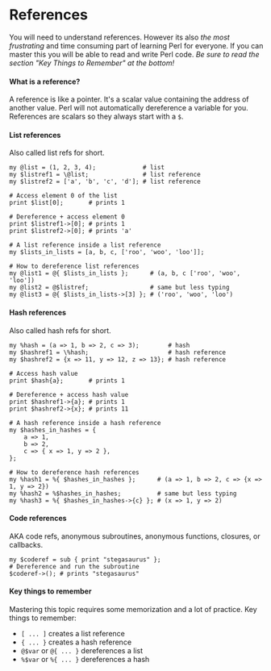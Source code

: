 # References

You will need to understand references.  However its also <i>the most
frustrating</i> and time consuming part of learning Perl for everyone.  If you
can master this you will be able to read and write Perl code.  <i>Be sure to
read the section "Key Things to Remember" at the bottom! </i>

#### What is a reference?
A reference is like a pointer.  It's a scalar value containing the address of
another value.  Perl will not automatically dereference a variable for you.
References are scalars so they always start with a <code>$</code>.  

#### List references

Also called list refs for short.

    my @list = (1, 2, 3, 4);             # list
    my $listref1 = \@list;               # list reference
    my $listref2 = ['a', 'b', 'c', 'd']; # list reference

    # Access element 0 of the list 
    print $list[0];       # prints 1

    # Dereference + access element 0
    print $listref1->[0]; # prints 1
    print $listref2->[0]; # prints 'a'

    # A list reference inside a list reference
    my $lists_in_lists = [a, b, c, ['roo', 'woo', 'loo']];

    # How to dereference list references
    my @list1 = @{ $lists_in_lists };      # (a, b, c ['roo', 'woo', 'loo'])
    my @list2 = @$listref;                 # same but less typing
    my @list3 = @{ $lists_in_lists->[3] }; # ('roo', 'woo', 'loo')

#### Hash references

Also called hash refs for short.

    my %hash = (a => 1, b => 2, c => 3);        # hash
    my $hashref1 = \%hash;                      # hash reference
    my $hashref2 = {x => 11, y => 12, z => 13}; # hash reference

    # Access hash value 
    print $hash{a};       # prints 1

    # Dereference + access hash value 
    print $hashref1->{a}; # prints 1
    print $hashref2->{x}; # prints 11

    # A hash reference inside a hash reference
    my $hashes_in_hashes = { 
        a => 1,
        b => 2,
        c => { x => 1, y => 2 },
    };

    # How to dereference hash references
    my %hash1 = %{ $hashes_in_hashes };      # (a => 1, b => 2, c => {x => 1, y => 2})
    my %hash2 = %$hashes_in_hashes;          # same but less typing
    my %hash3 = %{ $hashes_in_hashes->{c} }; # (x => 1, y => 2)

#### Code references 

AKA code refs, anonymous subroutines, anonymous functions, closures, or callbacks.

    my $coderef = sub { print "stegasaurus" };
    # Dereference and run the subroutine
    $coderef->(); # prints "stegasaurus"

#### Key things to remember

Mastering this topic requires some memorization and a lot of practice.  Key things to remember:

- <code>[ ... ]</code> creates a list reference
- <code>{ ... }</code> creates a hash reference
- <code>@$var</code> or <code>@{ ... }</code> dereferences a list
- <code>%$var</code> or <code>%{ ... }</code> dereferences a hash

